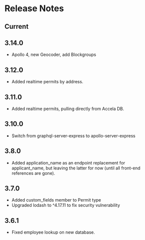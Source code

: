 # Release Notes

## Current

## 3.14.0
* Apollo 4, new Geocoder, add Blockgroups

## 3.12.0
* Added realtime permits by address.

## 3.11.0
* Added realtime permits, pulling directly from Accela DB.

## 3.10.0
* Switch from graphql-server-express to apollo-server-express

## 3.8.0
* Added application_name as an endpoint replacement for applicant_name, but leaving the latter for now (until all front-end references are gone).

## 3.7.0
* Added custom_fields member to Permit type
* Upgraded lodash to ^4.17.11 to fix security vulnerability

## 3.6.1
* Fixed employee lookup on new database.
